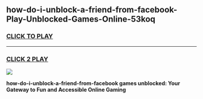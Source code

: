 
## how-do-i-unblock-a-friend-from-facebook-Play-Unblocked-Games-Online-53koq
<h3>
<a href="https://premium76.site?title=how-do-i-unblock-a-friend-from-facebook&ref=25A">CLICK TO PLAY</a></h3>
<hr>

<h3>
<a href="https://premium76.site?title=how-do-i-unblock-a-friend-from-facebook&ref=25A">CLICK 2 PLAY</a>
  
</h3>

<a href="https://premium76.site?title=how-do-i-unblock-a-friend-from-facebook&ref=25A"><img src="https://clearcache.store/games.png"></a>


**how-do-i-unblock-a-friend-from-facebook games unblocked: Your Gateway to Fun and Accessible Online Gaming**
